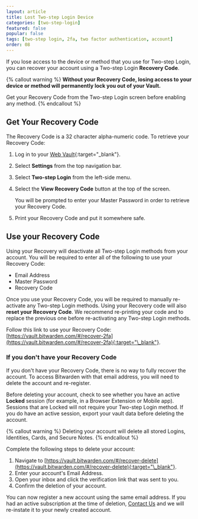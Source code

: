 ```yaml
---
layout: article
title: Lost Two-step Login Device
categories: [two-step-login]
featured: false
popular: false
tags: [two-step login, 2fa, two factor authentication, account]
order: 08
---
```


If you lose access to the device or method that you use for Two-step Login, you can recover your account using a Two-step Login **Recovery Code**.

{% callout warning %}
**Without your Recovery Code, losing access to your device or method will permanently lock you out of your Vault.**

Get your Recovery Code from the Two-step Login screen before enabling any method.
{% endcallout %}

## Get Your Recovery Code

The Recovery Code is a 32 character alpha-numeric code. To retrieve your Recovery Code:

1. Log in to your [Web Vault](https://vault.bitwarden.com/){:target="\_blank"}.
2. Select **Settings** from the top navigation bar.
3. Select **Two-step Login** from the left-side menu.
4. Select the **View Recovery Code** button at the top of the screen.

   You will be prompted to enter your Master Password in order to retrieve your Recovery Code.
5. Print your Recovery Code and put it somewhere safe.

## Use your Recovery Code

Using your Recovery will deactivate all Two-step Login methods from your account. You will be required to enter all of the following to use your Recovery Code:

- Email Address
- Master Password
- Recovery Code

Once you use your Recovery Code, you will be required to manually re-activate any Two-step Login methods. Using your Recovery code will also **reset your Recovery Code**. We recommend re-printing your code and to replace the previous one before re-activating any Two-step Login methods.

Follow this link to use your Recovery Code: [https://vault.bitwarden.com/#/recover-2fa](https://vault.bitwarden.com/#/recover-2fa){:target="\_blank"}.

### If you don't have your Recovery Code

If you don't have your Recovery Code, there is no way to fully recover the account. To access Bitwarden with that email address, you will need to delete the account and re-register.

Before deleting your account, check to see whether you have an active **Locked** session (for example, in a Browser Extension or Mobile app). Sessions that are Locked will not require your Two-step Login method. If you do have an active session, export your vault data before deleting the account.

{% callout warning %}
Deleting your account will delete all stored Logins, Identities, Cards, and Secure Notes.
{% endcallout %}

Complete the following steps to delete your account:

1. Navigate to [https://vault.bitwarden.com/#/recover-delete](https://vault.bitwarden.com/#/recover-delete){:target="\_blank"}.
2. Enter your account's Email Address.
3. Open your inbox and click the verification link that was sent to you.
4. Confirm the deletion of your account.

You can now register a new account using the same email address. If you had an active subscription at the time of deletion, [Contact Us](https://bitwarden.com/contact/) and we will re-instate it to your newly created account.
